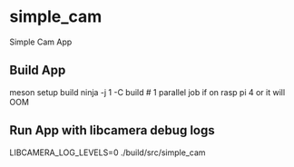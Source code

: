 # simple_cam
Simple Cam App

## Build App
meson setup build
ninja -j 1 -C build # 1 parallel job if on rasp pi 4 or it will OOM

## Run App with libcamera debug logs
LIBCAMERA_LOG_LEVELS=0 ./build/src/simple_cam
